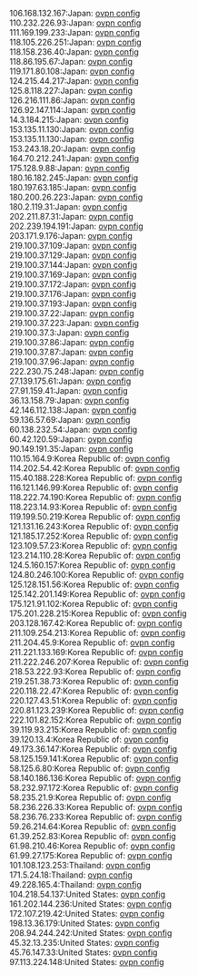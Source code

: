 106.168.132.167:Japan: [ovpn config](vpn/106_168_132_167.ovpn)  
110.232.226.93:Japan: [ovpn config](vpn/110_232_226_93.ovpn)  
111.169.199.233:Japan: [ovpn config](vpn/111_169_199_233.ovpn)  
118.105.226.251:Japan: [ovpn config](vpn/118_105_226_251.ovpn)  
118.158.236.40:Japan: [ovpn config](vpn/118_158_236_40.ovpn)  
118.86.195.67:Japan: [ovpn config](vpn/118_86_195_67.ovpn)  
119.171.80.108:Japan: [ovpn config](vpn/119_171_80_108.ovpn)  
124.215.44.217:Japan: [ovpn config](vpn/124_215_44_217.ovpn)  
125.8.118.227:Japan: [ovpn config](vpn/125_8_118_227.ovpn)  
126.216.111.86:Japan: [ovpn config](vpn/126_216_111_86.ovpn)  
126.92.147.114:Japan: [ovpn config](vpn/126_92_147_114.ovpn)  
14.3.184.215:Japan: [ovpn config](vpn/14_3_184_215.ovpn)  
153.135.11.130:Japan: [ovpn config](vpn/153_135_11_130.ovpn)  
153.135.11.130:Japan: [ovpn config](vpn/153_135_11_130.ovpn)  
153.243.18.20:Japan: [ovpn config](vpn/153_243_18_20.ovpn)  
164.70.212.241:Japan: [ovpn config](vpn/164_70_212_241.ovpn)  
175.128.9.88:Japan: [ovpn config](vpn/175_128_9_88.ovpn)  
180.16.182.245:Japan: [ovpn config](vpn/180_16_182_245.ovpn)  
180.197.63.185:Japan: [ovpn config](vpn/180_197_63_185.ovpn)  
180.200.26.223:Japan: [ovpn config](vpn/180_200_26_223.ovpn)  
180.2.119.31:Japan: [ovpn config](vpn/180_2_119_31.ovpn)  
202.211.87.31:Japan: [ovpn config](vpn/202_211_87_31.ovpn)  
202.239.194.191:Japan: [ovpn config](vpn/202_239_194_191.ovpn)  
203.171.9.176:Japan: [ovpn config](vpn/203_171_9_176.ovpn)  
219.100.37.109:Japan: [ovpn config](vpn/219_100_37_109.ovpn)  
219.100.37.129:Japan: [ovpn config](vpn/219_100_37_129.ovpn)  
219.100.37.144:Japan: [ovpn config](vpn/219_100_37_144.ovpn)  
219.100.37.169:Japan: [ovpn config](vpn/219_100_37_169.ovpn)  
219.100.37.172:Japan: [ovpn config](vpn/219_100_37_172.ovpn)  
219.100.37.176:Japan: [ovpn config](vpn/219_100_37_176.ovpn)  
219.100.37.193:Japan: [ovpn config](vpn/219_100_37_193.ovpn)  
219.100.37.22:Japan: [ovpn config](vpn/219_100_37_22.ovpn)  
219.100.37.223:Japan: [ovpn config](vpn/219_100_37_223.ovpn)  
219.100.37.3:Japan: [ovpn config](vpn/219_100_37_3.ovpn)  
219.100.37.86:Japan: [ovpn config](vpn/219_100_37_86.ovpn)  
219.100.37.87:Japan: [ovpn config](vpn/219_100_37_87.ovpn)  
219.100.37.96:Japan: [ovpn config](vpn/219_100_37_96.ovpn)  
222.230.75.248:Japan: [ovpn config](vpn/222_230_75_248.ovpn)  
27.139.175.61:Japan: [ovpn config](vpn/27_139_175_61.ovpn)  
27.91.159.41:Japan: [ovpn config](vpn/27_91_159_41.ovpn)  
36.13.158.79:Japan: [ovpn config](vpn/36_13_158_79.ovpn)  
42.146.112.138:Japan: [ovpn config](vpn/42_146_112_138.ovpn)  
59.136.57.69:Japan: [ovpn config](vpn/59_136_57_69.ovpn)  
60.138.232.54:Japan: [ovpn config](vpn/60_138_232_54.ovpn)  
60.42.120.59:Japan: [ovpn config](vpn/60_42_120_59.ovpn)  
90.149.191.35:Japan: [ovpn config](vpn/90_149_191_35.ovpn)  
110.15.164.9:Korea Republic of: [ovpn config](vpn/110_15_164_9.ovpn)  
114.202.54.42:Korea Republic of: [ovpn config](vpn/114_202_54_42.ovpn)  
115.40.188.228:Korea Republic of: [ovpn config](vpn/115_40_188_228.ovpn)  
116.121.146.99:Korea Republic of: [ovpn config](vpn/116_121_146_99.ovpn)  
118.222.74.190:Korea Republic of: [ovpn config](vpn/118_222_74_190.ovpn)  
118.223.14.93:Korea Republic of: [ovpn config](vpn/118_223_14_93.ovpn)  
119.199.50.219:Korea Republic of: [ovpn config](vpn/119_199_50_219.ovpn)  
121.131.16.243:Korea Republic of: [ovpn config](vpn/121_131_16_243.ovpn)  
121.185.17.252:Korea Republic of: [ovpn config](vpn/121_185_17_252.ovpn)  
123.109.57.23:Korea Republic of: [ovpn config](vpn/123_109_57_23.ovpn)  
123.214.110.28:Korea Republic of: [ovpn config](vpn/123_214_110_28.ovpn)  
124.5.160.157:Korea Republic of: [ovpn config](vpn/124_5_160_157.ovpn)  
124.80.246.100:Korea Republic of: [ovpn config](vpn/124_80_246_100.ovpn)  
125.128.151.56:Korea Republic of: [ovpn config](vpn/125_128_151_56.ovpn)  
125.142.201.149:Korea Republic of: [ovpn config](vpn/125_142_201_149.ovpn)  
175.121.91.102:Korea Republic of: [ovpn config](vpn/175_121_91_102.ovpn)  
175.201.228.215:Korea Republic of: [ovpn config](vpn/175_201_228_215.ovpn)  
203.128.167.42:Korea Republic of: [ovpn config](vpn/203_128_167_42.ovpn)  
211.109.254.213:Korea Republic of: [ovpn config](vpn/211_109_254_213.ovpn)  
211.204.45.9:Korea Republic of: [ovpn config](vpn/211_204_45_9.ovpn)  
211.221.133.169:Korea Republic of: [ovpn config](vpn/211_221_133_169.ovpn)  
211.222.246.207:Korea Republic of: [ovpn config](vpn/211_222_246_207.ovpn)  
218.53.222.93:Korea Republic of: [ovpn config](vpn/218_53_222_93.ovpn)  
219.251.38.73:Korea Republic of: [ovpn config](vpn/219_251_38_73.ovpn)  
220.118.22.47:Korea Republic of: [ovpn config](vpn/220_118_22_47.ovpn)  
220.127.43.51:Korea Republic of: [ovpn config](vpn/220_127_43_51.ovpn)  
220.81.123.239:Korea Republic of: [ovpn config](vpn/220_81_123_239.ovpn)  
222.101.82.152:Korea Republic of: [ovpn config](vpn/222_101_82_152.ovpn)  
39.119.93.215:Korea Republic of: [ovpn config](vpn/39_119_93_215.ovpn)  
39.120.13.4:Korea Republic of: [ovpn config](vpn/39_120_13_4.ovpn)  
49.173.36.147:Korea Republic of: [ovpn config](vpn/49_173_36_147.ovpn)  
58.125.159.141:Korea Republic of: [ovpn config](vpn/58_125_159_141.ovpn)  
58.125.6.80:Korea Republic of: [ovpn config](vpn/58_125_6_80.ovpn)  
58.140.186.136:Korea Republic of: [ovpn config](vpn/58_140_186_136.ovpn)  
58.232.97.172:Korea Republic of: [ovpn config](vpn/58_232_97_172.ovpn)  
58.235.21.9:Korea Republic of: [ovpn config](vpn/58_235_21_9.ovpn)  
58.236.226.33:Korea Republic of: [ovpn config](vpn/58_236_226_33.ovpn)  
58.236.76.233:Korea Republic of: [ovpn config](vpn/58_236_76_233.ovpn)  
59.26.214.64:Korea Republic of: [ovpn config](vpn/59_26_214_64.ovpn)  
61.39.252.83:Korea Republic of: [ovpn config](vpn/61_39_252_83.ovpn)  
61.98.210.46:Korea Republic of: [ovpn config](vpn/61_98_210_46.ovpn)  
61.99.27.175:Korea Republic of: [ovpn config](vpn/61_99_27_175.ovpn)  
101.108.123.253:Thailand: [ovpn config](vpn/101_108_123_253.ovpn)  
171.5.24.18:Thailand: [ovpn config](vpn/171_5_24_18.ovpn)  
49.228.165.4:Thailand: [ovpn config](vpn/49_228_165_4.ovpn)  
104.218.54.137:United States: [ovpn config](vpn/104_218_54_137.ovpn)  
161.202.144.236:United States: [ovpn config](vpn/161_202_144_236.ovpn)  
172.107.219.42:United States: [ovpn config](vpn/172_107_219_42.ovpn)  
198.13.36.179:United States: [ovpn config](vpn/198_13_36_179.ovpn)  
208.94.244.242:United States: [ovpn config](vpn/208_94_244_242.ovpn)  
45.32.13.235:United States: [ovpn config](vpn/45_32_13_235.ovpn)  
45.76.147.33:United States: [ovpn config](vpn/45_76_147_33.ovpn)  
97.113.224.148:United States: [ovpn config](vpn/97_113_224_148.ovpn)  
